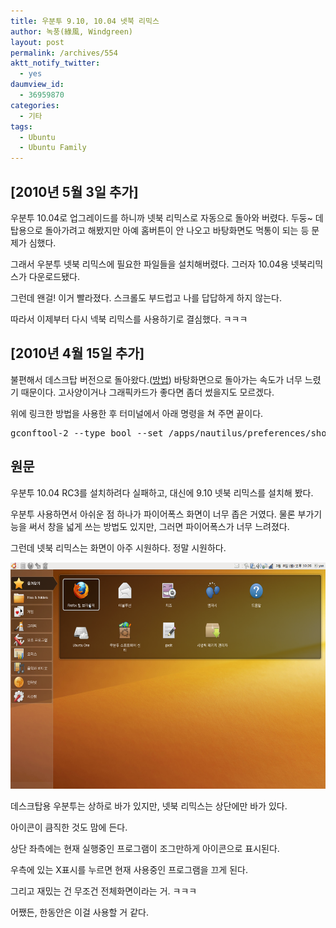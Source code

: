 ```yaml
---
title: 우분투 9.10, 10.04 넷북 리믹스
author: 녹풍(綠風, Windgreen)
layout: post
permalink: /archives/554
aktt_notify_twitter:
  - yes
daumview_id:
  - 36959870
categories:
  - 기타
tags:
  - Ubuntu
  - Ubuntu Family
---
```

## [2010년 5월 3일 추가]

우분투 10.04로 업그레이드를 하니까 넷북 리믹스로 자동으로 돌아와 버렸다. 두둥~ 데탑용으로 돌아가려고 해봤지만 아예 홈버튼이 안 나오고 바탕화면도 먹통이 되는 등 문제가 심했다.

그래서 우분투 넷북 리믹스에 필요한 파일들을 설치해버렸다. 그러자 10.04용 넷북리믹스가 다운로드됐다.

그런데 왠걸! 이거 빨라졌다. 스크롤도 부드럽고 나를 답답하게 하지 않는다.

따라서 이제부터 다시 넥북 리믹스를 사용하기로 결심했다. ㅋㅋㅋ

## [2010년 4월 15일 추가]

불편해서 데스크탑 버전으로 돌아왔다.(<a href="http://ubuntu.or.kr/viewtopic.php?p=43518#p43518" target="_blank">방법</a>) 바탕화면으로 돌아가는 속도가 너무 느렸기 때문이다. 고사양이거나 그래픽카드가 좋다면 좀더 썼을지도 모르겠다.

위에 링크한 방법을 사용한 후 터미널에서 아래 명령을 쳐 주면 끝이다.

<pre class="brush:plain">gconftool-2 --type bool --set /apps/nautilus/preferences/show_desktop true</pre>

## 원문

우분투 10.04 RC3를 설치하려다 실패하고, 대신에 9.10 넷북 리믹스를 설치해 봤다.

우분투 사용하면서 아쉬운 점 하나가 파이어폭스 화면이 너무 좁은 거였다. 물론 부가기능을 써서 창을 넓게 쓰는 방법도 있지만, 그러면 파이어폭스가 너무 느려졌다.

그런데 넷북 리믹스는 화면이 아주 시원하다. 정말 시원하다.

<img src="/uploads/legacy/old-images/1/cfile7.uf.1958C34F4D4BC8F3177969.png" class="aligncenter" width="580" height="362" alt="" />

데스크탑용 우분투는 상하로 바가 있지만, 넷북 리믹스는 상단에만 바가 있다.

아이콘이 큼직한 것도 맘에 든다.

상단 좌측에는 현재 실행중인 프로그램이 조그만하게 아이콘으로 표시된다.

우측에 있는 X표시를 누르면 현재 사용중인 프로그램을 끄게 된다.

그리고 재밌는 건 무조건 전체화면이라는 거. ㅋㅋㅋ

어쨌든, 한동안은 이걸 사용할 거 같다.